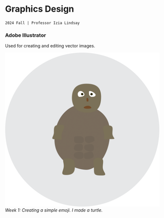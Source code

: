 # Graphics Design
`2024 Fall | Professor Izia Lindsay`

### Adobe Illustrator
Used for creating and editing vector images.

![Turtle Emoji](week1_turtle_emoji.png)
*Week 1: Creating a simple emoji. I made a turtle.*

<br>

